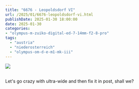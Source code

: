 ```yaml
---
title: "6676 - Leopoldsdorf VI"
url: /2025/01/6676-leopoldsdorf-vi.html
publishDate: 2025-01-30 18:00:00
date: 2025-01-30
categories:
- "olympus-m-zuiko-digital-ed-7-14mm-f2-8-pro"
tags:
  - "austria"
  - "niederosterreich"
  - "olympus-om-d-e-m1-mk-iii"
---
```

<div class="container">
<div class="center"><a target="_blank" href="https://d25zfm9zpd7gm5.cloudfront.net/1200x1200/2020/20200913_135437_lr.jpg"><img class="webfeedsFeaturedVisual" src="https://d25zfm9zpd7gm5.cloudfront.net/0600x0600/2020/20200913_135437_lr.jpg" /></a></div>
</div>
<br />

Let's go crazy with ultra-wide and then fix it in post,
shall we?
